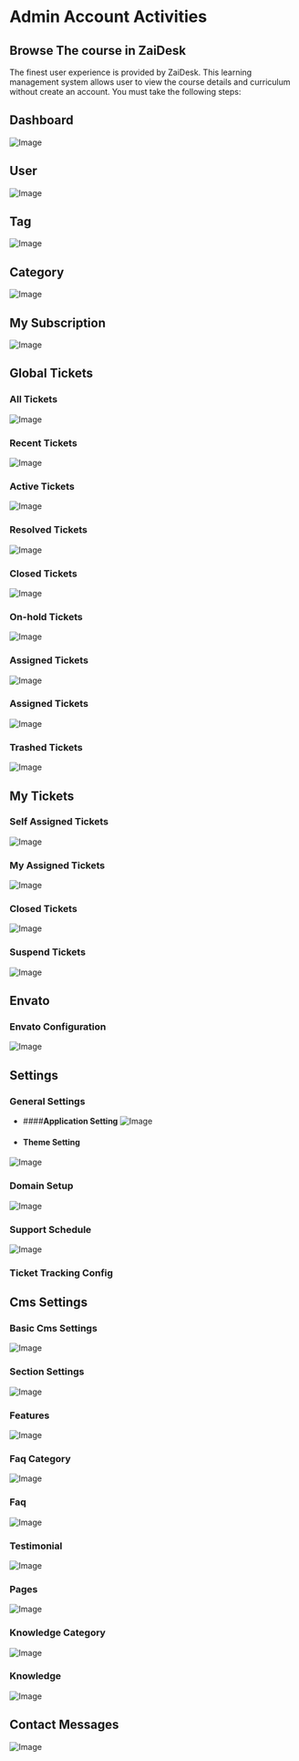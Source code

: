 # Admin Account Activities

## **Browse The course in ZaiDesk**

The finest user experience is provided by ZaiDesk. This learning management system allows user to view the course
details and curriculum without create an account. You must take the following steps:

## **Dashboard**

![Image](/images/admin-img/admin-2q2.png)

## **User**

![Image](/images/admin-img/admin-2.png)


## **Tag**

![Image](/images/admin-img/admin-3.png)

## **Category**

![Image](/images/admin-img/admin-4.png)


## **My Subscription**

![Image](/images/admin-img/admin-5.png)


## **Global Tickets**



### **All Tickets**

![Image](/images/admin-img/admin-6.png)


### **Recent Tickets**

![Image](/images/admin-img/admin-8.png)


### **Active Tickets**

![Image](/images/admin-img/admin-9.png)


### **Resolved Tickets**

![Image](/images/admin-img/admin-10.png)


### **Closed Tickets**

![Image](/images/admin-img/admin-11.png)


### **On-hold Tickets**

![Image](/images/admin-img/admin-12.png)


### **Assigned Tickets**

![Image](/images/admin-img/admin-13.png)


### **Assigned Tickets**

![Image](/images/admin-img/admin-14.png)


### **Trashed Tickets**

![Image](/images/admin-img/admin-15.png)


## **My Tickets**


### **Self Assigned Tickets**

![Image](/images/admin-img/admin-16.png)


### **My Assigned Tickets**

![Image](/images/admin-img/admin-17.png)


### **Closed Tickets**

![Image](/images/admin-img/admin-18.png)


### **Suspend Tickets**

![Image](/images/admin-img/admin-19.png)


## **Envato**


### **Envato Configuration**

![Image](/images/admin-img/admin-20.png)


## **Settings**

[comment]: <> (![Image]&#40;/images/admin-img/admin-23.png&#41;)


### **General Settings**

- ####**Application Setting**
![Image](/images/admin-img/admin-21.png)


- #### **Theme Setting**
![Image](/images/admin-img/admin-22.png)


### **Domain Setup**

![Image](/images/admin-img/admin-23.png)


### **Support Schedule**

![Image](/images/admin-img/admin-24.png)


### **Ticket Tracking Config**

[comment]: <> (![Image]&#40;/images/admin-img/admin-25.png&#41;)


## **Cms Settings**


### **Basic Cms Settings**

![Image](/images/admin-img/cms-1.png)


### **Section Settings**

![Image](/images/admin-img/cms-2.png)


### **Features**

![Image](/images/admin-img/cms-3.png)


### **Faq Category**

![Image](/images/admin-img/cms-4.png)


### **Faq**

![Image](/images/admin-img/cms-5.png)


### **Testimonial**

![Image](/images/admin-img/cms-6.png)


### **Pages**

![Image](/images/admin-img/cms-7.png)


### **Knowledge Category**

![Image](/images/admin-img/cms-8.png)


### **Knowledge**

![Image](/images/admin-img/cms-9.png)


## **Contact Messages**

![Image](/images/admin-img/cms-10.png)

